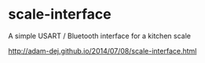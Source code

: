 scale-interface
===============

A simple USART / Bluetooth interface for a kitchen scale

http://adam-dej.github.io/2014/07/08/scale-interface.html
